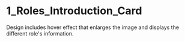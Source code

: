 # 1_Roles_Introduction_Card
Design includes hover effect that enlarges the image and displays the different role's information.
